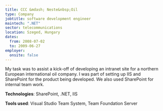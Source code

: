 ```yaml
---
title: CCC &mdash; Neste&nbsp;Oil
type: Company
jobtitle: software development engineer
maintech: ".NET"
sector: telecommunications
location: Szeged, Hungary
dates:
  from: 2008-07-02
  to: 2009-06-27
employer:
  onsite: false
---
```


My task was to assist a kick-off of developing an intranet site for a northern European international oil company. I was part of setting up IIS and SharePoint for the product being developed. We also used SharePoint for internal team work.

**Technologies**: SharePoint, .NET, IIS

**Tools used**: Visual Studio Team System, Team Foundation Server
